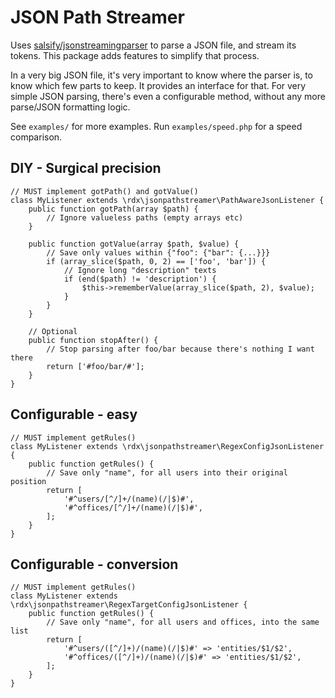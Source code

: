 JSON Path Streamer
====

Uses [salsify/jsonstreamingparser](https://github.com/salsify/jsonstreamingparser)
to parse a JSON file, and stream its tokens. This package adds
features to simplify that process.

In a very big JSON file, it's very important to know where
the parser is, to know which few parts to keep. It provides
an interface for that. For very simple JSON parsing, there's
even a configurable method, without any more parse/JSON
formatting logic.

See `examples/` for more examples. Run `examples/speed.php` for a speed comparison.

DIY - Surgical precision
----

	// MUST implement gotPath() and gotValue()
	class MyListener extends \rdx\jsonpathstreamer\PathAwareJsonListener {
		public function gotPath(array $path) {
			// Ignore valueless paths (empty arrays etc)
		}

		public function gotValue(array $path, $value) {
			// Save only values within {"foo": {"bar": {...}}}
			if (array_slice($path, 0, 2) == ['foo', 'bar']) {
				// Ignore long "description" texts
				if (end($path) != 'description') {
					$this->rememberValue(array_slice($path, 2), $value);
				}
			}
		}

		// Optional
		public function stopAfter() {
			// Stop parsing after foo/bar because there's nothing I want there
			return ['#foo/bar/#'];
		}
	}

Configurable - easy
----

	// MUST implement getRules()
	class MyListener extends \rdx\jsonpathstreamer\RegexConfigJsonListener {
		public function getRules() {
			// Save only "name", for all users into their original position
			return [
				'#^users/[^/]+/(name)(/|$)#',
				'#^offices/[^/]+/(name)(/|$)#',
			];
		}
	}

Configurable - conversion
----

	// MUST implement getRules()
	class MyListener extends \rdx\jsonpathstreamer\RegexTargetConfigJsonListener {
		public function getRules() {
			// Save only "name", for all users and offices, into the same list
			return [
				'#^users/([^/]+)/(name)(/|$)#' => 'entities/$1/$2',
				'#^offices/([^/]+)/(name)(/|$)#' => 'entities/$1/$2',
			];
		}
	}

